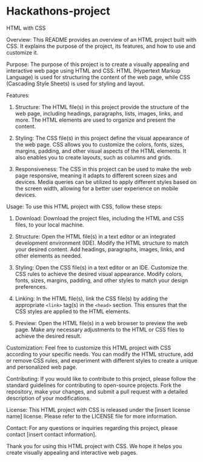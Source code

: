 # Hackathons-project

HTML with CSS

Overview:
This README provides an overview of an HTML project built with CSS. It explains the purpose of the project, its features, and how to use and customize it.

Purpose:
The purpose of this project is to create a visually appealing and interactive web page using HTML and CSS. HTML (Hypertext Markup Language) is used for structuring the content of the web page, while CSS (Cascading Style Sheets) is used for styling and layout.

Features:
1. Structure: The HTML file(s) in this project provide the structure of the web page, including headings, paragraphs, lists, images, links, and more. The HTML elements are used to organize and present the content.

2. Styling: The CSS file(s) in this project define the visual appearance of the web page. CSS allows you to customize the colors, fonts, sizes, margins, padding, and other visual aspects of the HTML elements. It also enables you to create layouts, such as columns and grids.

3. Responsiveness: The CSS in this project can be used to make the web page responsive, meaning it adapts to different screen sizes and devices. Media queries can be utilized to apply different styles based on the screen width, allowing for a better user experience on mobile devices.

Usage:
To use this HTML project with CSS, follow these steps:

1. Download: Download the project files, including the HTML and CSS files, to your local machine.

2. Structure: Open the HTML file(s) in a text editor or an integrated development environment (IDE). Modify the HTML structure to match your desired content. Add headings, paragraphs, images, links, and other elements as needed.

3. Styling: Open the CSS file(s) in a text editor or an IDE. Customize the CSS rules to achieve the desired visual appearance. Modify colors, fonts, sizes, margins, padding, and other styles to match your design preferences.

4. Linking: In the HTML file(s), link the CSS file(s) by adding the appropriate `<link>` tag(s) in the `<head>` section. This ensures that the CSS styles are applied to the HTML elements.

5. Preview: Open the HTML file(s) in a web browser to preview the web page. Make any necessary adjustments to the HTML or CSS files to achieve the desired result.

Customization:
Feel free to customize this HTML project with CSS according to your specific needs. You can modify the HTML structure, add or remove CSS rules, and experiment with different styles to create a unique and personalized web page.

Contributing:
If you would like to contribute to this project, please follow the standard guidelines for contributing to open-source projects. Fork the repository, make your changes, and submit a pull request with a detailed description of your modifications.

License:
This HTML project with CSS is released under the [insert license name] license. Please refer to the LICENSE file for more information.

Contact:
For any questions or inquiries regarding this project, please contact [insert contact information].

Thank you for using this HTML project with CSS. We hope it helps you create visually appealing and interactive web pages.